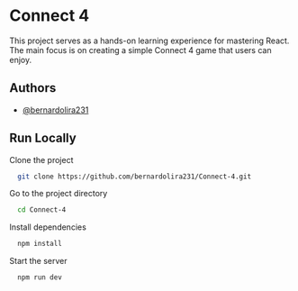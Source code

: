 
# Connect 4

This project serves as a hands-on learning experience for mastering React. The main focus is on creating a simple Connect 4 game that users can enjoy.

## Authors

- [@bernardolira231](https://www.github.com/bernardolira231)


## Run Locally

Clone the project

```bash
  git clone https://github.com/bernardolira231/Connect-4.git
```

Go to the project directory

```bash
  cd Connect-4
```

Install dependencies

```bash
  npm install
```

Start the server

```bash
  npm run dev
```


